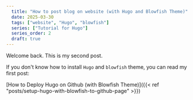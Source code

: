 ```yaml
---
  title: "How to post blog on website (with Hugo and Blowfish Theme)"
  date: 2025-03-30
  tags: ["website", "Hugo", "blowfish"]
  series: ["Tutorial for Hugo"]
  series_order: 2
  draft: true
---
```


Welcome back.
This is my second post.

If you don't know how to install `Hugo` and `blowfish` theme, you can read my first post:

[How to Deploy Hugo on Github (with Blowfish Theme)]({{< ref "posts/setup-hugo-with-blowfish-to-github-page" >}})
